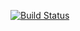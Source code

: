 [![Build Status](https://travis-ci.org/rexxh/Sort.svg?branch=master)](https://travis-ci.org/rexxh/Sort/builds/184760857)
